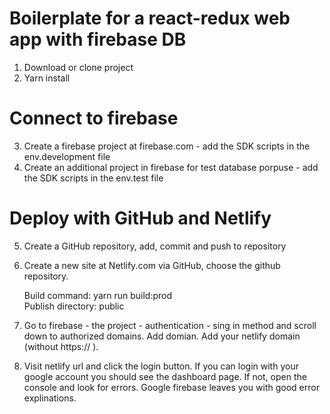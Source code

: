 # Boilerplate for a react-redux web app with firebase DB 

1. Download or clone project
2. Yarn install

# Connect to firebase

3. Create a firebase project at firebase.com - add the SDK scripts in the env.development file
4. Create an additional project in firebase for test database porpuse - add the SDK scripts in the env.test file

# Deploy with GitHub and Netlify

5. Create a GitHub repository, add, commit and push to repository
6. Create a new site at Netlify.com via GitHub, choose the github repository.

	Build command: yarn run build:prod <br>
	Publish directory:</bold> public

7. Go to firebase - the project - authentication - sing in method and scroll down to authorized domains. Add domian. Add your netlify domain (without https:// ).
8. Visit netlify url and click the login button. If you can login with your google account you should see the dashboard page. If not, open the console and look for errors. Google firebase leaves you with good error explinations. 
